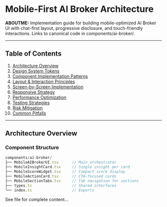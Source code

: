# Mobile-First AI Broker Architecture

**ABOUTME:** Implementation guide for building mobile-optimized AI Broker UI with chat-first layout, progressive disclosure, and touch-friendly interactions. Links to canonical code in components/ai-broker/.

---

## Table of Contents

1. [Architecture Overview](#architecture-overview)
2. [Design System Tokens](#design-system-tokens)
3. [Component Implementation Patterns](#component-implementation-patterns)
4. [Layout & Interaction Principles](#layout--interaction-principles)
5. [Screen-by-Screen Implementation](#screen-by-screen-implementation)
6. [Responsive Strategy](#responsive-strategy)
7. [Performance Optimization](#performance-optimization)
8. [Testing Strategies](#testing-strategies)
9. [Risk Mitigation](#risk-mitigation)
10. [Common Pitfalls](#common-pitfalls)

---

## Architecture Overview

### Component Structure

```typescript
components/ai-broker/
├── MobileAIBrokerUI.tsx      // Main orchestrator
├── MobileInsightCard.tsx     // Single insight per card
├── MobileScoreWidget.tsx     // Compact score display
├── MobileActionCard.tsx      // CTA-focused cards
├── MobileSectionTabs.tsx     // Tab navigation for sections
├── types.ts                  // Shared interfaces
└── index.ts                  // Exports
```

See file for complete content...
